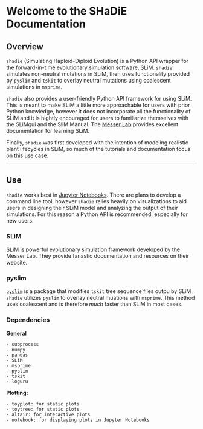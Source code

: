 <h1>Welcome to the SHaDiE Documentation</h1>

## Overview

`shadie` (Simulating Haploid-Diploid Evolution) is a Python API wrapper for the forward-in-time evolutionary simulation software, SLiM. `shadie` simulates non-neutral mutations in SLiM, then uses functionality provided by `pyslim` and `tskit` to overlay neutral mutations using coalescent simulations in `msprime`. 

`shadie` also provides a user-friendly Python API framework for using SLiM. This is meant to make SLiM a little more approachable for users with prior Python knowledge, however it does not incorporate all the functionality of SLiM and it is hightly encouraged for users to familiarize themselves with the SLiMgui and the SliM Manual. The [Messer Lab](https://messerlab.org/slim/) provides excellent documentation for learning SLiM. 

Finally, `shadie` was first developed with the intention of modeling realistic plant lifecycles in SLiM, so much of the tutorials and documentation focus on this use case. 

---

## Use

`shadie` works best in [Jupyter Notebooks](https://jupyter.org/). There are plans to develop a command line tool, however `shadie` relies heavily on visualizations to aid users in designing their SLiM model and analyzing the output of their simulations. For this reason a Python API is recommended, especially for new users. 

### SLiM

[SLiM](https://messerlab.org/slim/) is powerful evolutionary simulation framework developed by the Messer Lab. They provide fanastic documentation and resources on their website. 

### pyslim

[`pyslim`](https://pyslim.readthedocs.io/en/latest/index.html) is a package that modifies `tskit` tree sequence files outpu by SLiM. `shadie` utilizes `pyslim` to overlay neutral muations with `msprime`. This method uses coalescent and is therefore *much* faster than SLiM in most cases. 

### Dependencies

**General**

	- subprocess
	- numpy
	- pandas
	- SLiM
	- msprime
	- pyslim
	- tskit
	- loguru

**Plotting:**

	- toyplot: for static plots
	- toytree: for static plots
	- altair: for interactive plots
	- notebook: for displaying plots in Jupyter Notebooks
